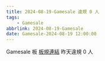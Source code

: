 ```yaml
---
title: 2024-08-19-Gamesale 違規 0 人
tags:
    - Gamesale
abbrlink: 2024-08-19-Gamesale
date: Gamesale-2024-08-19 12:00:00
---
```

Gamesale 板 [板規連結](https://www.ptt.cc/bbs/Gossiping/M.1637425085.A.07D.html)
昨天違規 0 人
